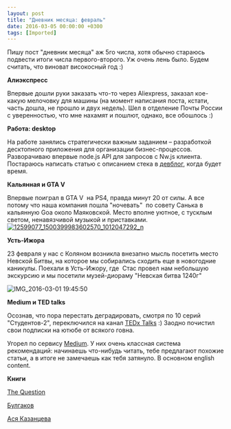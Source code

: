 ```yaml
---
layout: post
title: "Дневник месяца: февраль"
date: 2016-03-05 00:00:00 +0300
tags: [Imported]
---
```


Пишу пост "дневник месяца" аж 5го числа, хотя обычно стараюсь подвести итоги числа первого-второго. Уж очень лень было. Будем считать, что виноват високосный год :)

**Алиэкспресс**

Впервые дошли руки заказать что-то через Aliexpress, заказал кое-какую мелочовку для машины (на момент написания поста, кстати, часть дошла, не прошло и двух недель). Шел в отделение Почты России с уверенностью, что мне нахамят и пошлют, однако, все обошлось :)

**Работа: desktop**

На работе занялись стратегически важным заданием – разработкой десктопного приложения для организации бизнес-процессов. Разворачиваю впервые node.js API для запросов с Nw.js клиента. Постараюсь написать статью с описанием стека в [девблог](http://dev.alexeyev.me), когда будет время.

**Кальянная и GTA V**

Впервые поиграл в GTA V  на PS4, правда минут 20 от силы. А все потому что наша компания пошла "ночевать"  по совету Санька в кальянную Goa около Маяковской. Место вполне уютное, с тусклым светом, ненавязчивой музыкой и приставками.
[![12599077_1500399983602570_1012047292_n](https://vlaim.s3.amazonaws.com/uploads/2016/03/12599077_1500399983602570_1012047292_n-1024x1024.jpg)](https://vlaim.s3.amazonaws.com/uploads/2016/03/12599077_1500399983602570_1012047292_n.jpg)

**Усть-Ижора**

23 февраля у нас с Коляном возникла внезапно мысль посетить место Невской Битвы, на которое мы собирались сходить еще в новогодние каникулы. Поехали в Усть-Ижору, где  Стас провел нам небольшую экскурсию и мы посетили музей-диораму "Невская битва 1240г"

![IMG_2016-03-01 19:45:50](https://vlaim.s3.amazonaws.com/uploads/2016/02/IMG_2016-03-01-194550-1024x759.jpg)

**Medium и TED talks**

Осознав, что пора перестать деградировать, смотря по 10 серий "Студентов-2", переключился на канал [TEDx Talks](http://www.youtube.com/channel/UCsT0YIqwnpJCM-mx7-gSA4Q) :) Заодно почистил свои подписки на ютюбе от всякого говна.

Угорел по сервису [Medium](http://medium.com). У них очень классная система рекомендаций: начинаешь что-нибудь читать, тебе предлагают похожие статьи, а в итоге не замечаешь как тебя затянуло. В основном english content.

**Книги**

[The Question](https://blog.alexeyev.me/2016/02/the-question/ "Книга #04: TheQuestion – Самые странные вопросы обо всем. Том 1")

[Булгаков](https://blog.alexeyev.me/2016/02/notes-of-young-doctor/ "Книга #05: М.А.Булгаков – Записки юного врача")

[Ася Казанцева](https://blog.alexeyev.me/2016/02/asya-kazantseva/ "Книга #06: Ася Казанцева – Кто бы мог подумать! Как мозг заставляет нас делать глупости")